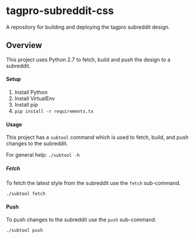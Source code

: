 # tagpro-subreddit-css
A repository for building and deploying the tagpro
subreddit design.

## Overview
This project uses Python 2.7 to fetch, build and push
the design to a subreddit.

#### Setup

1. Install Python
2. Install VirtualEnv
3. Install pip
4. `pip install -r requirements.tx`

#### Usage

This project has a `subtool` command which is used
to fetch, build, and push changes to the subreddit.

For general help:
`./subtool -h`

##### Fetch

To fetch the latest style from the subreddit use the `fetch`
sub-command.

`./subtool fetch`

#### Push

To push changes to the subreddit use the `push` sub-command.

`./subtool push`
